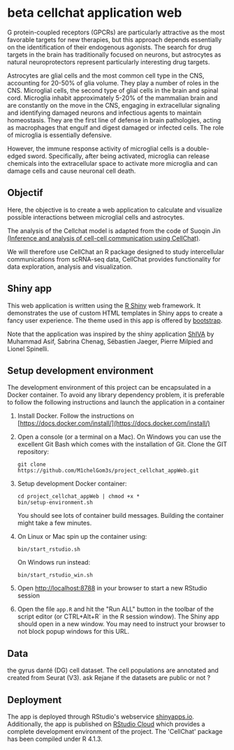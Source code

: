 # beta cellchat application web

G protein-coupled receptors (GPCRs) are particularly attractive as the most favorable targets for new therapies, but this approach depends essentially on the identification of their endogenous agonists. The search for drug targets in the brain has traditionally focused on neurons, but astrocytes as natural neuroprotectors represent particularly interesting drug targets.

Astrocytes are glial cells and the most common cell type in the CNS, accounting for 20-50% of glia volume.
They play a number of roles in the CNS. 
Microglial cells, the second type of glial cells in the brain and spinal cord. Microglia inhabit approximately 5-20% of the mammalian brain and are constantly on the move in the CNS, engaging in extracellular signaling and identifying damaged neurons and infectious agents to maintain homeostasis. They are the first line of defense in brain pathologies, acting as macrophages that engulf and digest damaged or infected cells. The role of microglia is essentially defensive.

However, the immune response activity of microglial cells is a double-edged sword. Specifically, after being activated, microglia can release chemicals into the extracellular space to activate more microglia and can damage cells and cause neuronal cell death. 

## Objectif



Here, the objective is to create a web application to calculate and visualize possible interactions between microglial cells and astrocytes.

The analysis of the Cellchat model is adapted from the code of Suoqin Jin [(Inference and analysis of cell-cell communication using CellChat)](https://htmlpreview.github.io/?https://github.com/sqjin/CellChat/blob/master/tutorial/CellChat-vignette.html).

We will therefore use CellChat an R package designed to study intercellular communications from scRNA-seq data, CellChat provides functionality for data exploration, analysis and visualization.


## Shiny app

This web application is written using the [R Shiny](https://shiny.rstudio.com/) web framework. It demonstrates the use of custom HTML templates in Shiny apps to create a fancy user experience. The theme used in this app is offered by [bootstrap](https://getbootstrap.com/). 

Note that the application was inspired by the shiny application [ShIVA](https://www.biorxiv.org/content/10.1101/2022.09.20.508636v1) by Muhammad Asif, Sabrina Chenag, Sébastien Jaeger, Pierre Milpied and Lionel Spinelli.




## Setup development environment

The development environment of this project can be encapsulated in a Docker container.
To avoid any library dependency problem, it is preferable to follow the following instructions and launch the application in a container

1. Install Docker. Follow the instructions on [https://docs.docker.com/install/](https://docs.docker.com/install/)
2. Open a console (or a terminal on a Mac). On Windows you can use the excellent Git Bash which comes with the installation of Git. Clone the GIT repository:
    ```
    git clone https://github.com/M1chelGom3s/project_cellchat_appWeb.git

3. Setup development Docker container:
    ```
    cd project_cellchat_appWeb | chmod +x *
    bin/setup-environment.sh
    ```
    You should see lots of container build messages. Building the container might take a few minutes.
4. On Linux or Mac spin up the container using:
    ```
    bin/start_rstudio.sh
    ```
    On Windows run instead:
    ```
    bin/start_rstudio_win.sh
    ```
5. Open [http://localhost:8788](http://localhost:8788) in your browser to start a new RStudio session

6. Open the file `app.R` and hit the "Run ALL" button in the toolbar of the script editor (or CTRL+Alt+R` in the R session window). The Shiny app should open in a new window. You may need to instruct your browser to not block popup windows for this URL.

## Data

the gyrus danté (DG) cell dataset. The cell populations are annotated and created from Seurat (V3).
ask Rejane if the datasets are public or not ?


## Deployment

The app is deployed through RStudio's webservice [shinyapps.io](https://shinyapps.io/). Additionally, the app is published on [RStudio Cloud](https://rstudio.cloud/project/258634) which provides a complete development environment of the project.
The 'CellChat' package has been compiled under R 4.1.3.
